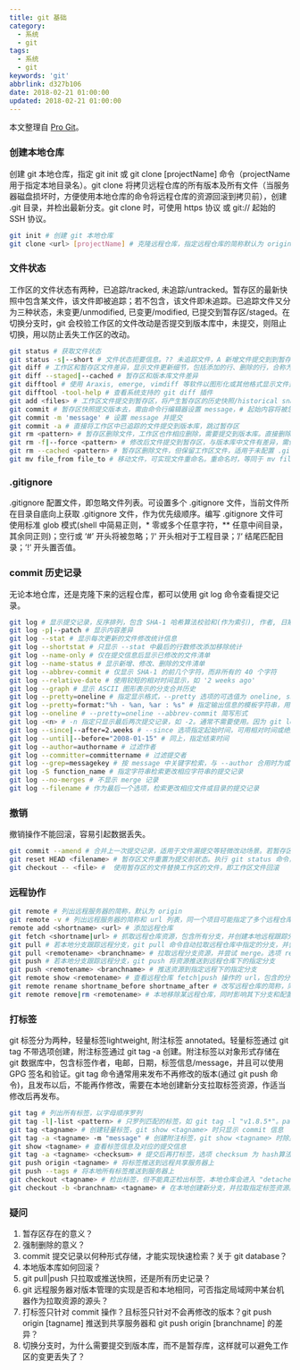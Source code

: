 ```yaml
---
title: git 基础
category:
  - 系统
  - git
tags:
  - 系统
  - git
keywords: 'git'
abbrlink: d327b106
date: 2018-02-21 01:00:00
updated: 2018-02-21 01:00:00
---
```


本文整理自 [Pro Git](https://git-scm.com/book/zh/v2)。

### 创建本地仓库

创建 git 本地仓库，指定 git init 或 git clone [projectName] 命令（projectName 用于指定本地目录名）。git clone 将拷贝远程仓库的所有版本及所有文件（当服务器磁盘损坏时，方便使用本地仓库的命令将远程仓库的资源回滚到拷贝前），创建 .git 目录，并检出最新分支。git clone 时，可使用 https 协议 或 git:// 起始的 SSH 协议。

```bash
git init # 创建 git 本地仓库
git clone <url> [projectName] # 克隆远程仓库，指定远程仓库的简称默认为 origin，且本地 master 分支将跟踪/track 远程 master，可使用 git pull|push 命令
```

### 文件状态

工作区的文件状态有两种，已追踪/tracked, 未追踪/untracked。暂存区的最新快照中包含某文件，该文件即被追踪；若不包含，该文件即未追踪。已追踪文件又分为三种状态，未变更/unmodified, 已变更/modified, 已提交到暂存区/staged。在切换分支时，git 会校验工作区的文件改动是否提交到版本库中，未提交，则阻止切换，用以防止丢失工作区的改动。

```bash
git status # 获取文件状态
git status -s|--short # 文件状态扼要信息。?? 未追踪文件，A 新增文件提交到到暂存区，M 修改文件提交到暂存区，MM 暂存区和工作区文件状态
git diff # 工作区和暂存区文件差异，显示文件更新细节，包括添加的行、删除的行，合称为文件更新补丁/patch
git diff --staged|--cached # 暂存区和版本库文件差异
git difftool # 使用 Araxis, emerge, vimdiff 等软件以图形化或其他格式显示文件差异
git difftool -tool-help # 查看系统支持的 git diff 插件
git add <files> # 工作区文件提交到暂存区，将产生暂存区的历史快照/historical snapshort。参数为文件或目录路径
git commit # 暂存区快照提交版本去，需由命令行编辑器设置 message，# 起始内容将被忽略。命令行编辑器中默认以 # 添加 git status 输出内容。-v 选项可用于注入 git diff 完整信息
git commit -m 'message' # 设置 message 并提交
git commit -a # 直接将工作区中已追踪的文件提交到版本库，跳过暂存区
git rm <pattern> # 暂存区删除文件，工作区也作相应删除，需要提交到版本库。直接删除工作区中文件，不会影响暂存区
git rm -f|--force <pattern> # 修改后文件提交到暂存区，与版本库中文件有差异，需使用 -f 选项强制删除
git rm --cached <pattern> # 暂存区删除文件，但保留工作区文件，适用于未配置 .gitignore 的文件
git mv file_from file_to # 移动文件，可实现文件重命名。重命名时，等同于 mv file_from file_to; git rm file_from; git add file_to。git 没有显式追踪文件移动操作，通过执行的命令获知用户重命名行为
```

### .gitignore

.gitignore 配置文件，即忽略文件列表。可设置多个 .gitignore 文件，当前文件所在目录自底向上获取 .gitignore 文件，作为优先级顺序。编写 .gitignore 文件可使用标准 glob 模式(shell 中简易正则，* 零或多个任意字符，** 任意中间目录，其余同正则)；空行或 ‘#’ 开头将被忽略；’/‘ 开头相对于工程目录；’/‘ 结尾匹配目录；’!’ 开头置否值。

### commit 历史记录

无论本地仓库，还是克隆下来的远程仓库，都可以使用 git log 命令查看提交记录。

```bash
git log # 显示提交记录，反序排列，包含 SHA-1 哈希算法校验和(作为索引), 作者, 日期, message
git log -p|--patch # 显示内容差异
git log --stat # 显示每次更新的文件修改统计信息
git log --shortstat # 只显示 --stat 中最后的行数修改添加移除统计
git log --name-only # 仅在提交信息后显示已修改的文件清单
git log --name-status # 显示新增、修改、删除的文件清单
git log --abbrev-commit # 仅显示 SHA-1 的前几个字符，而非所有的 40 个字符
git log --relative-date # 使用较短的相对时间显示，如 '2 weeks ago'
git log --graph # 显示 ASCII 图形表示的分支合并历史
git log --pretty=oneline # 指定显示格式，--pretty 选项的可选值为 oneline, short, full, fuller, format。其中，oneline 以一行展示提交信息
git log --pretty=format:"%h - %an, %ar : %s" # 指定输出信息的模板字符串，用于提取分析报告。占位符包含 %H 提交对象/commit的完整哈希字串, %h 提交对象的简短哈希字串, %T 树对象/tree的完整哈希字串, %t, %P 父对象/parent的完整哈希字串, %p, %an 作者, %ae 作者的邮箱, %ad 作者修订日期, %ar 作者的相对修订日期, %cn 提交者, %ce, %cd, %cr, %s 说明
git log --oneline # --pretty=oneline --abbrev-commit 简写形式
git log -<n> # -n 指定只显示最后两次提交记录，如 -2。通常不需要使用。因为 git log 显示采用分页形式，用户只能看到第一页
git log --since|--after=2.weeks # --since 选项指定起始时间，可用相对时间或绝对时间，如 '2 years 1 day 3 minutes ago'
git log --until|--before="2008-01-15" # 同上，指定结束时间
git log --author=authorname # 过滤作者
git log --committer=committername # 过滤提交者
git log --grep=messagekey # 按 message 中关键字检索，与 --author 合用时为或匹配，添加 --all-match 选项强制匹配 grep 指定关键字
git log -S function_name # 指定字符串检索更改相应字符串的提交记录
git log --no-merges # 不显示 merge 记录
git log --filename # 作为最后一个选项，检索更改相应文件或目录的提交记录
```

### 撤销

撤销操作不能回滚，容易引起数据丢失。

```bash
git commit --amend # 合并上一次提交记录，适用于文件漏提交等轻微改动场景。若暂存区文件未作更新，commit 快照将保持不变，只更改 message 或者连 message 也未作更改。只保留当前的提交记录；撤销上一次提交记录，即不会存在于提交记录中
git reset HEAD <filename> # 暂存区文件重置为提交前状态。执行 git status 命令，工作位已更改文件的状态为 unstaged。git reset 命令不加选项，只更改暂存区。git reset --hard 命令将可能导致工作区的当前进度全部丢失，相当危险
git checkout -- <file> #  使用暂存区的文件替换工作区的文件，即工作区文件回滚
```

### 远程协作

```bash
git remote # 列出远程服务器的简称，默认为 origin
git remote -v # 列出远程服务器的简称和 url 列表，同一个项目可能指定了多个远程仓库。fetch, push 操作的服务器资源也可能不同，由远程仓库决定
remote add <shortname> <url> # 添加远程仓库
git fetch <shortname|url> # 抓取远程仓库资源，包含所有分支，并创建本地远程跟踪分支，却不会创建可修改、供开发的本地同名分支。只下载远程仓库资源，需手动 merge
git pull # 若本地分支跟踪远程分支，git pull 命令自动拉取远程仓库中指定的分支，并尝试 merge
git pull <remotename> <branchname> # 拉取远程分支资源，并尝试 merge。选项 remotename 指定远程仓库，branchname 指定分支
git push # 若本地分支跟踪远程分支，git push 将资源推送到远程仓库下的指定分支
git push <remotename> <branchname> # 推送资源到指定远程下的指定分支
git remote show <remotename> # 查看远程仓库 fetch|push 操作的 url，包含的分支，以及跟踪分支信息
git remote rename shortname_before shortname_after # 改写远程仓库的简称，同时改变分支名，如更新为 shortname_after/master
git remote remove|rm <remotename> # 本地移除某远程仓库，同时影响其下分支和配置，对远程仓库无影响
```

### 打标签

git 标签分为两种，轻量标签lightweight, 附注标签 annotated。轻量标签通过 git tag 不带选项创建，附注标签通过 git tag -a 创建。附注标签以对象形式存储在 git 数据库中，包含标签作者，电邮，日期，标签信息/message，并且可以使用 GPG 签名和验证。git tag 命令通常用来发布不再修改的版本(通过 git push 命令)，且发布以后，不能再作修改，需要在本地创建新分支拉取标签资源，作适当修改后再发布。

```bash
git tag # 列出所有标签，以字母顺序罗列
git tag -l|-list <pattern> # 只罗列匹配的标签，如 git tag -l "v1.8.5*"。pattern 中若含有通配符，-l 选项不可缺失
git tag <tagname> # 创建轻量标签，git show <tagname> 时只显示 commit 信息
git tag -a <tagname> -m "message" # 创建附注标签，git show <tagname> 时除显示 commit 信息外，还显示标签作者，电邮，日期，标签信息等
git show <tagname> # 查看标签信息及对应的提交信息
git tag -a <tagname> <checksum> # 提交后再打标签，选项 checksum 为 hash算法校验和，即快照的索引，可以只包含部分 hash 值
git push origin <tagname> # 将标签推送到远程共享服务器上
git push --tags # 将本地所有标签推送到服务器上
git checkout <tagname> # 检出标签，但不能真正检出标签，本地仓库会进入 "detached HEAD" 状态，提交将不从属于任何分支，只有 commit checksum 校验和能被 git 感知到
git checkout -b <branchnam> <tagname> # 在本地创建新分支，并拉取指定标签资源。修改后，重新创建标签并 push
```

### 疑问

1. 暂存区存在的意义？
2. 强制删除的意义？
3. commit 提交记录以何种形式存储，才能实现快速检索？关于 git database？
4. 本地版本库如何回滚？
5. git pull|push 只拉取或推送快照，还是所有历史记录？
6. git 远程服务器对版本管理的实现是否和本地相同，可否指定局域网中某台机器作为拉取资源的源头？
7. 打标签只针对 commit 操作？且标签只针对不会再修改的版本？git push origin [tagname] 推送到共享服务器和 git push origin [branchname] 的差异？
8. 切换分支时，为什么需要提交到版本库，而不是暂存库，这样就可以避免工作区的变更丢失了？